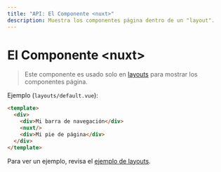 ```yaml
---
title: "API: El Componente <nuxt>"
description: Muestra los componentes página dentro de un "layout".
---
```


# El Componente &lt;nuxt&gt;

> Este componente es usado solo en [layouts](/guide/views#layouts) para mostrar los componentes página.

Ejemplo (`layouts/default.vue`):

```html
<template>
  <div>
    <div>Mi barra de navegación</div>
    <nuxt/>
    <div>Mi pie de página</div>
  </div>
</template>
```

Para ver un ejemplo, revisa el [ejemplo de layouts](/examples/layouts).
